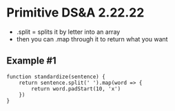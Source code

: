 # Primitive DS&A 2.22.22

- .split = splits it by letter into an array
- then you can .map through it to return what you want

## Example #1

```
function standardize(sentence) {
    return sentence.split(' ').map(word => {
        return word.padStart(10, 'x')
    })
}
```
